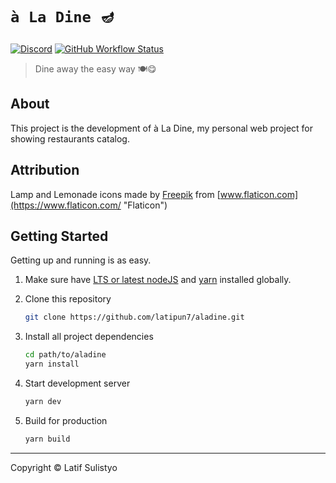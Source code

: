 # `à La Dine 🪔`

[![Discord](https://img.shields.io/discord/758271814153011201?label=Developers%20Indonesia&logo=discord&style=flat-square)](https://discord.gg/njSj2Nq "Chat and discuss at Developers Indonesia")
[![GitHub Workflow Status](https://img.shields.io/github/workflow/status/latipun7/aladine/Test,%20Build,%20and%20Deploy%20%E2%9A%99%E2%9A%9B%E2%9C%A8%F0%9F%9A%80?label=CI%2FCD&logo=github%20actions&style=flat-square)](https://github.com/Ruppyio/emperor-ruppy/actions "GitHub Actions")

> Dine away the easy way 🍽😋

## About

This project is the development of à La Dine, my personal web project for showing restaurants catalog.

## Attribution

Lamp and Lemonade icons made by [Freepik](https://www.freepik.com "Freepik")</a> from [www.flaticon.com](https://www.flaticon.com/ "Flaticon")

## Getting Started

Getting up and running is as easy.

1. Make sure have [LTS or latest nodeJS](https://nodejs.org/) and [yarn](https://www.npmjs.com/package/yarn) installed globally.
2. Clone this repository

   ```bash
   git clone https://github.com/latipun7/aladine.git
   ```

3. Install all project dependencies

   ```bash
   cd path/to/aladine
   yarn install
   ```

4. Start development server

   ```bash
   yarn dev
   ```

5. Build for production

   ```bash
   yarn build
   ```

---

Copyright © Latif Sulistyo
